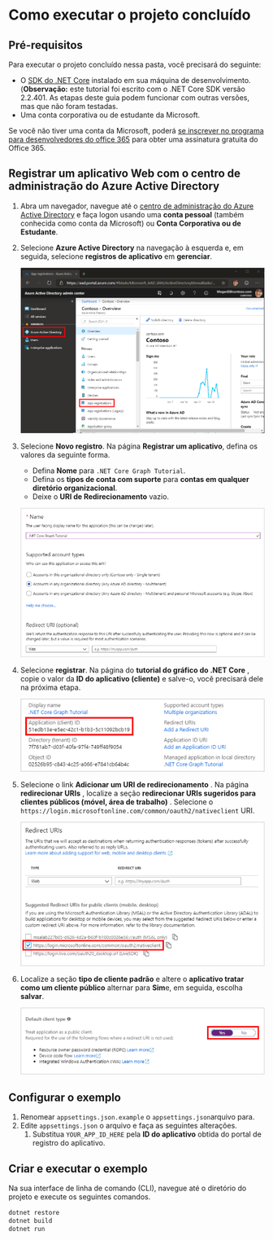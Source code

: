 # <a name="how-to-run-the-completed-project"></a>Como executar o projeto concluído

## <a name="prerequisites"></a>Pré-requisitos

Para executar o projeto concluído nessa pasta, você precisará do seguinte:

- O [SDK do .NET Core](https://dotnet.microsoft.com/download) instalado em sua máquina de desenvolvimento. (**Observação:** este tutorial foi escrito com o .NET Core SDK versão 2.2.401. As etapas deste guia podem funcionar com outras versões, mas que não foram testadas.
- Uma conta corporativa ou de estudante da Microsoft.

Se você não tiver uma conta da Microsoft, poderá [se inscrever no programa para desenvolvedores do office 365](https://developer.microsoft.com/office/dev-program) para obter uma assinatura gratuita do Office 365.

## <a name="register-a-web-application-with-the-azure-active-directory-admin-center"></a>Registrar um aplicativo Web com o centro de administração do Azure Active Directory

1. Abra um navegador, navegue até o [centro de administração do Azure Active Directory](https://aad.portal.azure.com) e faça logon usando uma **conta pessoal** (também conhecida como conta da Microsoft) ou **Conta Corporativa ou de Estudante**.

1. Selecione **Azure Active Directory** na navegação à esquerda e, em seguida, selecione **registros de aplicativo** em **gerenciar**.

    ![Uma captura de tela dos registros de aplicativo ](/tutorial/images/aad-portal-app-registrations.png)

1. Selecione **Novo registro**. Na página **Registrar um aplicativo**, defina os valores da seguinte forma.

    - Defina **Nome** para `.NET Core Graph Tutorial`.
    - Defina os **tipos de conta com suporte** para **contas em qualquer diretório organizacional**.
    - Deixe o **URI de Redirecionamento** vazio.

    ![Uma captura de tela da página registrar um aplicativo](/tutorial/images/aad-register-an-app.png)

1. Selecione **registrar**. Na página do **tutorial do gráfico do .NET Core** , copie o valor da **ID do aplicativo (cliente)** e salve-o, você precisará dele na próxima etapa.

    ![Uma captura de tela da ID do aplicativo do novo registro de aplicativo](/tutorial/images/aad-application-id.png)

1. Selecione o link **Adicionar um URI de redirecionamento** . Na página **redirecionar URIs** , localize a seção **redirecionar URIs sugeridos para clientes públicos (móvel, área de trabalho)** . Selecione o `https://login.microsoftonline.com/common/oauth2/nativeclient` URI.

    ![Captura de tela da página URIs de redirecionamento](/tutorial/images/aad-redirect-uris.png)

1. Localize a seção **tipo de cliente padrão** e altere o **aplicativo tratar como um cliente público** alternar para **Sim**e, em seguida, escolha **salvar**.

    ![Uma captura de tela da seção tipo de cliente padrão](/tutorial/images/aad-default-client-type.png)

## <a name="configure-the-sample"></a>Configurar o exemplo

1. Renomear `appsettings.json.example` o `appsettings.json`arquivo para.
1. Edite `appsettings.json` o arquivo e faça as seguintes alterações.
    1. Substitua `YOUR_APP_ID_HERE` pela **ID do aplicativo** obtida do portal de registro do aplicativo.

## <a name="build-and-run-the-sample"></a>Criar e executar o exemplo

Na sua interface de linha de comando (CLI), navegue até o diretório do projeto e execute os seguintes comandos.

```Shell
dotnet restore
dotnet build
dotnet run
```
